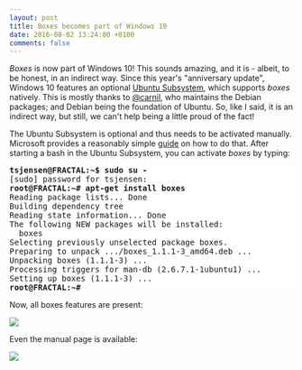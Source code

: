 ```yaml
---
layout: post
title: Boxes becomes part of Windows 10
date: 2016-08-02 13:24:00 +0100
comments: false
---
```


<i>Boxes</i> is now part of Windows 10! This sounds amazing, and it is - albeit, to be honest,
in an indirect way. Since this year's "anniversary update", Windows 10 features an optional
<a href="https://msdn.microsoft.com/commandline/wsl/about" target="_blank">Ubuntu Subsystem</a>, which supports
<i>boxes</i> natively. This is mostly thanks to
<span class="atmention"><a href="https://github.com/carnil">@carnil</a></span>, who maintains the
Debian packages; and Debian being the foundation of Ubuntu. So, like I said, it is an indirect way, but still, we can't
help being a little proud of the fact! <!--break-->

<p>The Ubuntu Subsystem is optional and thus needs to be activated manually. Microsoft provides a reasonably simple
<a href="https://docs.microsoft.com/en-us/windows/wsl/install-win10"
target="_blank">guide</a> on how to do that. After starting a bash in the Ubuntu Subsystem,
you can activate <i>boxes</i> by typing:</p>

<p><pre style="background-color:white; border:0;">
<b>tsjensen@FRACTAL:~$ sudo su -</b>
[sudo] password for tsjensen:
<b>root@FRACTAL:~# apt-get install boxes</b>
Reading package lists... Done
Building dependency tree
Reading state information... Done
The following NEW packages will be installed:
  boxes
Selecting previously unselected package boxes.
Preparing to unpack .../boxes_1.1.1-3_amd64.deb ...
Unpacking boxes (1.1.1-3) ...
Processing triggers for man-db (2.6.7.1-1ubuntu1) ...
Setting up boxes (1.1.1-3) ...
<b>root@FRACTAL:~#</b></pre></p>

<p>Now, all boxes features are present:</p>
<p><img src="/images/windows10-ubuntu-1.png"/></p>

<p>Even the manual page is available:</p>
<p><img src="/images/windows10-ubuntu-2.png"/></p>

